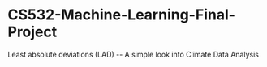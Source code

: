 # CS532-Machine-Learning-Final-Project
Least absolute deviations (LAD) -- A simple look into Climate Data Analysis
